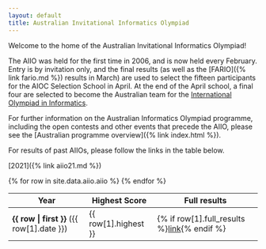 ```yaml
---
layout: default
title: Australian Invitational Informatics Olympiad
---
```


Welcome to the home of the Australian Invitational Informatics Olympiad!

The AIIO was held for the first time in 2006, and is now held every February.
Entry is by invitation only, and the final results (as well as the [FARIO]({% link fario.md %}) results in March) are used to select the fifteen participants for the AIOC Selection School in April.
At the end of the April school, a final four are selected to become the Australian team for the [International Olympiad in Informatics](http://www.ioinformatics.org/).

For further information on the Australian Informatics Olympiad programme, including the open contests and other events that precede the AIIO, please see the [Australian programme overview]({% link index.html %}).

For results of past AIIOs, please follow the links in the table below.

[2021]({% link aiio21.md %})

<table class="table">
  <thead class="thead-dark">
    <tr>
      <th>Year</th>
      <th>Highest Score</th>
      <th>Full results</th>
    </tr>
  </thead>
  <tbody>
    {% for row in site.data.aiio.aiio %}
    <tr>
      <td><strong>{{ row | first }}</strong> ({{ row[1].date }})</td>
      <td>{{ row[1].highest }}</td>
      <td>{% if row[1].full_results %}<a href="{% link {{ row[1].full_results }} %}">link</a>{% endif %}</td>
    </tr>
    {% endfor %}
  </tbody>
</table>
